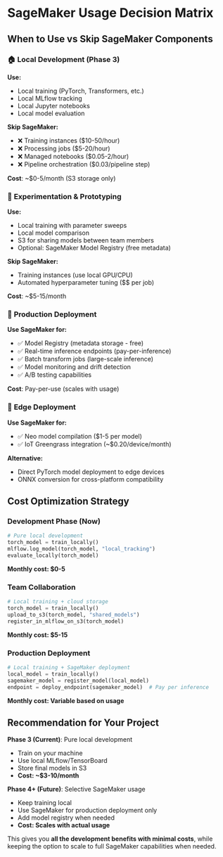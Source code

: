 # SageMaker Usage Decision Matrix

## When to Use vs Skip SageMaker Components

### 🏠 **Local Development (Phase 3)**
**Use:**
- Local training (PyTorch, Transformers, etc.)
- Local MLflow tracking
- Local Jupyter notebooks
- Local model evaluation

**Skip SageMaker:**
- ❌ Training instances ($10-50/hour)
- ❌ Processing jobs ($5-20/hour)  
- ❌ Managed notebooks ($0.05-2/hour)
- ❌ Pipeline orchestration ($0.03/pipeline step)

**Cost**: ~$0-5/month (S3 storage only)

### 🔬 **Experimentation & Prototyping**
**Use:**
- Local training with parameter sweeps
- Local model comparison
- S3 for sharing models between team members
- Optional: SageMaker Model Registry (free metadata)

**Skip SageMaker:**
- Training instances (use local GPU/CPU)
- Automated hyperparameter tuning ($$ per job)

**Cost**: ~$5-15/month

### 🚀 **Production Deployment**
**Use SageMaker for:**
- ✅ Model Registry (metadata storage - free)
- ✅ Real-time inference endpoints (pay-per-inference)
- ✅ Batch transform jobs (large-scale inference)
- ✅ Model monitoring and drift detection
- ✅ A/B testing capabilities

**Cost**: Pay-per-use (scales with usage)

### 📱 **Edge Deployment**
**Use SageMaker for:**
- ✅ Neo model compilation ($1-5 per model)
- ✅ IoT Greengrass integration (~$0.20/device/month)

**Alternative:**
- Direct PyTorch model deployment to edge devices
- ONNX conversion for cross-platform compatibility

## Cost Optimization Strategy

### **Development Phase (Now)**
```python
# Pure local development
torch_model = train_locally()
mlflow.log_model(torch_model, "local_tracking")
evaluate_locally(torch_model)
```
**Monthly cost: $0-5**

### **Team Collaboration**
```python
# Local training + cloud storage
torch_model = train_locally()
upload_to_s3(torch_model, "shared_models")
register_in_mlflow_on_s3(torch_model)
```
**Monthly cost: $5-15**

### **Production Deployment**
```python
# Local training + SageMaker deployment
local_model = train_locally()
sagemaker_model = register_model(local_model)
endpoint = deploy_endpoint(sagemaker_model)  # Pay per inference
```
**Monthly cost: Variable based on usage**

## Recommendation for Your Project

**Phase 3 (Current)**: Pure local development
- Train on your machine
- Use local MLflow/TensorBoard
- Store final models in S3
- **Cost: ~$3-10/month**

**Phase 4+ (Future)**: Selective SageMaker usage
- Keep training local
- Use SageMaker for production deployment only
- Add model registry when needed
- **Cost: Scales with actual usage**

This gives you **all the development benefits with minimal costs**, while keeping the option to scale to full SageMaker capabilities when needed.
